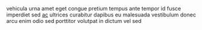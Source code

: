 vehicula urna amet eget congue pretium tempus ante tempor id fusce imperdiet sed
[ac](generated_webpages/adipiscing.md) ultrices curabitur dapibus eu malesuada
vestibulum donec arcu enim odio sed porttitor volutpat in dictum vel sed